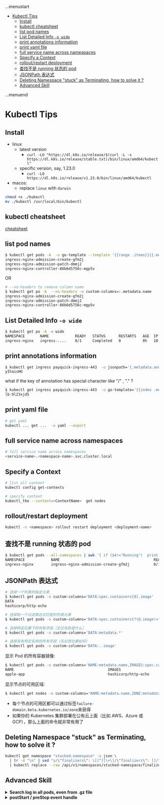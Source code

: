 ...menustart

- [Kubectl Tips](#7bf06c7b338720d61ab435438d2fdaea)
    - [Install](#349838fb1d851d3e2014b9fe39203275)
    - [kubectl cheatsheet](#d4b1fc7497d32f6554e52b3a22b5685f)
    - [list pod names](#b94a99fa444999e85f6d0bb1bc651e55)
    - [List Detailed Info `-o wide`](#9ae6956ba1eb023104bf24d0bc5df58c)
    - [print annotations information](#babf3225d1f0b068634f7cead1b9e5c7)
    - [print yaml file](#4c6e4c26d748e3ff10dd5ab1c3f1f6ca)
    - [full service name across namespaces](#f105d78fa5298a8e02f51a22ac6da980)
    - [Specify a Context](#bd251ed977799cf91b83164dbb4e6bab)
    - [rollout/restart deployment](#c87467d96636d76fdfa6a0a2785b7eb8)
    - [查找不是 running 状态的 pod](#145f750dc8c7bde1231227e5d027eafd)
    - [JSONPath 表达式](#f0cfc2eb04f3c904ba876b4ff5e36744)
    - [Deleting Namespace "stuck" as Terminating,  how to solve it ?](#cba1fee733817c7d24cf75e1c715d127)
    - [Advanced Skill](#10e2e86d43aa4ce9a791d75c478a23dc)

...menuend


<h2 id="7bf06c7b338720d61ab435438d2fdaea"></h2>


# Kubectl Tips

<h2 id="349838fb1d851d3e2014b9fe39203275"></h2>


## Install

- linux
    - latest version
        - `curl -LO "https://dl.k8s.io/release/$(curl -L -s https://dl.k8s.io/release/stable.txt)/bin/linux/amd64/kubectl"`
    - specific version, say, 1.23.0
        - `curl -LO https://dl.k8s.io/release/v1.23.0/bin/linux/amd64/kubectl` 
- macos:
    - replace `linux` with `darwin` 


```bash
chmod +x ./kubectl
mv ./kubectl /usr/local/bin/kubectl
```

<h2 id="d4b1fc7497d32f6554e52b3a22b5685f"></h2>


## kubectl cheatsheet

[cheatsheet](https://kubernetes.io/docs/reference/kubectl/cheatsheet/)


<h2 id="b94a99fa444999e85f6d0bb1bc651e55"></h2>


## list pod names

```bash
$ kubectl get pods -A  -o go-template --template '{{range .items}}{{.metadata.name}}{{"\n"}}{{end}}'
ingress-nginx-admission-create-gfm2j
ingress-nginx-admission-patch-dmmj2
ingress-nginx-controller-86b6d5756c-mgp5v
```

OR 

```bash
# --no-headers to remove column name
$ kubectl get po -A  --no-headers -o custom-columns=:.metadata.name
ingress-nginx-admission-create-gfm2j
ingress-nginx-admission-patch-dmmj2
ingress-nginx-controller-86b6d5756c-mgp5v
```


<h2 id="9ae6956ba1eb023104bf24d0bc5df58c"></h2>


## List Detailed Info `-o wide` 

```bash
$ kubectl get po -A -o wide
NAMESPACE       NAME            READY   STATUS      RESTARTS   AGE  IP          NODE    NOMINATED NODE   READINESS GATES
ingress-nginx   ingress-....    0/1     Completed   0          8h   10.244.0.6  node1   <none>           <none>
```

<h2 id="babf3225d1f0b068634f7cead1b9e5c7"></h2>


## print annotations information

```bash
$ kubectl get ingress payquick-ingress-443  -o jsonpath='{.metadata.annotations.qcloud_cert_id}'
yIhaisHO
```

what if the key of annotation has special character like "/" , "." ?

```bash
$ kubectl get ingress payquick-ingress-443  -o go-template='{{index .metadata.annotations "kubernetes.io/ingress.qcloud-loadbalance-id"}}'
lb-9l23xjd5

```


<h2 id="4c6e4c26d748e3ff10dd5ab1c3f1f6ca"></h2>


## print yaml file

```bash
# get yaml 
kubectl ... get ...  -o yaml --export 
```

<h2 id="f105d78fa5298a8e02f51a22ac6da980"></h2>


## full service name across namespaces

```bash
# full service name across namespaces
<service-name>.<namespace-name>.svc.cluster.local
```

<h2 id="bd251ed977799cf91b83164dbb4e6bab"></h2>


## Specify a Context 

```bash
# list all context
kubectl config get-contexts

# specify context
kubectl_tke --context=<ContextName>  get nodes
```

<h2 id="c87467d96636d76fdfa6a0a2785b7eb8"></h2>


## rollout/restart deployment

```bash
kubectl -n <namespace> rollout restart deployment <deployment-name>
```

<h2 id="145f750dc8c7bde1231227e5d027eafd"></h2>


## 查找不是 running 状态的 pod

```bash
$ kubectl get pods --all-namespaces | awk '{ if ($4!="Running")  print $0_ }'
NAMESPACE            NAME                                           READY   STATUS      RESTARTS   AGE
ingress-nginx        ingress-nginx-admission-create-gfm2j           0/1     Completed   0          9h
```

<h2 id="f0cfc2eb04f3c904ba876b4ff5e36744"></h2>


## JSONPath 表达式

```bash
# 选择一个列表的指定元素
$ kubectl get pods -o custom-columns='DATA:spec.containers[0].image'
DATA
hashicorp/http-echo

# 选择和一个过滤表达式匹配的列表元素
$ kubectl get pods -o custom-columns='DATA:spec.containers[?(@.image!="nginx")].image'

# 选择特定位置下的所有字段（无论名称是什么）
$ kubectl get pods -o custom-columns='DATA:metadata.*'

# 选择具有特定名称的所有字段（无论其位置如何）
$ kubectl get pods -o custom-columns='DATA:..image'
```

显示 Pod 的所有容器镜像:

```bash
$ kubectl get pods -o custom-columns='NAME:metadata.name,IMAGES:spec.containers[*].image'
NAME                                           IMAGES
apple-app                                      hashicorp/http-echo
```

显示节点的可用区域:

```bash
$ kubectl get nodes -o custom-columns='NAME:metadata.name,ZONE:metadata.labels.failure-domain\.beta\.kubernetes\.io/zone'
```

- 每个节点的可用区都可以通过标签`failure-domain.beta.kubernetes.io/zone`来获得
- 如果你的 Kubernetes 集群部署在公有云上面（比如 AWS、Azure 或 GCP），那么上面的命令就非常有用了


<h2 id="cba1fee733817c7d24cf75e1c715d127"></h2>


##  Deleting Namespace "stuck" as Terminating,  how to solve it ?

```bash
kubectl get namespace "stucked-namespace" -o json \
  | tr -d "\n" | sed "s/\"finalizers\": \[[^]]\+\]/\"finalizers\": []/" \
  | kubectl replace --raw /api/v1/namespaces/stucked-namespace/finalize -f -
```


<h2 id="10e2e86d43aa4ce9a791d75c478a23dc"></h2>


## Advanced Skill

<details>
<summary>
<b>Search log in all pods, even from .gz file</b>
</summary>


```bash
NAMESPACE="your-namespace"
SELECTOR="k8s-app=xxxxxxx"
TEXT="GET /callback"

yesterday=`python -c 'import datetime;import time; print datetime.datetime.utcfromtimestamp( time.time() - 3600*24*0 ).strftime("%Y%m%d")'`
tdbyesterday=`python -c 'import datetime;import time; print datetime.datetime.utcfromtimestamp( time.time() - 3600*24*1 ).strftime("%Y%m%d")'`


if [ "$1" != ""  ]
then
    TEXT=$1
fi

for pod in `kubectl -n $NAMESPACE get po --no-headers --selector=$SELECTOR  -o custom-columns='NAME:metadata.name'`
do
    echo -------------- seaching $pod
    # archived gz file by logrotate
    echo "\t" , app.log-$yesterday.gz
    kubectl -n $NAMESPACE exec -it $pod -- gunzip -k -c logs/app.log-$yesterday.gz   | grep "$TEXT"
    echo "\t" , app.log-$tdbyesterday.gz
    kubectl -n $NAMESPACE exec -it $pod -- gunzip -k -c logs/app.log-$tdbyesterday.gz   | grep "$TEXT"
    echo "\t" , app.log
    kubectl -n $NAMESPACE exec -it $pod -- cat logs/app.log   | grep "$TEXT"
done
```

</details>


<details>
<summary>
<b>postStart / preStop event handle</b>
</summary>

[Define postStart and preStop handlers](https://kubernetes.io/docs/tasks/configure-pod-container/attach-handler-lifecycle-event/#define-poststart-and-prestop-handlers)

on TKE, add it on deployment yaml, following the `image` property.

example: when this pod restart , before it really ready,  make 1 another service/pod relanuch.

```yaml
        lifecycle:
          postStart:
            exec:
              command: ["/bin/sh", "-c", "_NS=co-hse-dev && _APP=co-hse-app  && replinum=`kubectl -n $_NS get deploy $_APP -o=jsonpath='{.status.replicas}'` && kubectl -n $_NS  scale  deployments/$_APP --replicas=$(($replinum-1)) && kubectl -n $_NS  scale  deployments/$_APP --replicas=$replinum"]
```

</details>



